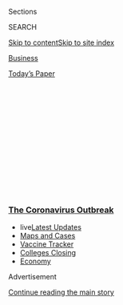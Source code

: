 <div id="app">

<div>

<div>

<div>

<div class="NYTAppHideMasthead css-1q2w90k e1suatyy0">

<div class="section css-ui9rw0 e1suatyy2">

<div class="css-eph4ug er09x8g0">

<div class="css-6n7j50">

</div>

<span class="css-1dv1kvn">Sections</span>

<div class="css-10488qs">

<span class="css-1dv1kvn">SEARCH</span>

</div>

[Skip to content](#site-content)[Skip to site
index](#site-index)

</div>

<div id="masthead-section-label" class="css-1wr3we4 eaxe0e00">

[Business](https://www.nytimes3xbfgragh.onion/section/business)

</div>

<div class="css-10698na e1huz5gh0">

</div>

</div>

<div id="masthead-bar-one" class="section hasLinks css-15hmgas e1csuq9d3">

<div class="css-uqyvli e1csuq9d0">

</div>

<div class="css-1uqjmks e1csuq9d1">

</div>

<div class="css-9e9ivx">

[](https://myaccount.nytimes3xbfgragh.onion/auth/login?response_type=cookie&client_id=vi)

</div>

<div class="css-1bvtpon e1csuq9d2">

[Today’s
Paper](https://www.nytimes3xbfgragh.onion/section/todayspaper)

</div>

</div>

</div>

</div>

<div data-aria-hidden="false">

<div id="site-content" data-role="main">

<div>

<div class="css-1aor85t" style="opacity:0.000000001;z-index:-1;visibility:hidden">

<div class="css-1hqnpie">

<div class="css-epjblv">

<span class="css-17xtcya">[Business](/section/business)</span><span class="css-x15j1o">|</span><span class="css-fwqvlz">Big-Box
Retailers’ Profits Surge as Pandemic Marches
On</span>

</div>

<div class="css-k008qs">

<div class="css-1iwv8en">

<span class="css-18z7m18"></span>

<div>

</div>

</div>

<span class="css-1n6z4y">https://nyti.ms/34hBvHA</span>

<div class="css-1705lsu">

<div class="css-4xjgmj">

<div class="css-4skfbu" data-role="toolbar" data-aria-label="Social Media Share buttons, Save button, and Comments Panel with current comment count" data-testid="share-tools">

  - 
  - 
  - 
  - 
    
    <div class="css-6n7j50">
    
    </div>

  - 

</div>

</div>

</div>

</div>

</div>

</div>

<div class="css-13pd83m">

<div class="css-l9svim">

### [<span class="css-pa1jbp"><span class="css-1rxm0ex">The Coronavirus</span><span class="css-1rxm0ex"> Outbreak</span></span>](https://www.nytimes3xbfgragh.onion/news-event/coronavirus?name=styln-coronavirus-markets&region=TOP_BANNER&variant=undefined&block=storyline_menu_recirc&action=click&pgtype=Article&impression_id=ad576bf0-e383-11ea-9f6a-a5fba7157dfa)

  - <span class="css-ousu42"><span class="css-12clwdu">live</span>[Latest
    Updates](https://www.nytimes3xbfgragh.onion/2020/08/20/world/coronavirus-covid.html?name=styln-coronavirus-markets&region=TOP_BANNER&variant=undefined&block=storyline_menu_recirc&action=click&pgtype=Article&impression_id=ad576bf1-e383-11ea-9f6a-a5fba7157dfa)</span>
  - <span class="css-ousu42">[Maps and
    Cases](https://www.nytimes3xbfgragh.onion/interactive/2020/us/coronavirus-us-cases.html?name=styln-coronavirus-markets&region=TOP_BANNER&variant=undefined&block=storyline_menu_recirc&action=click&pgtype=Article&impression_id=ad576bf2-e383-11ea-9f6a-a5fba7157dfa)</span>
  - <span class="css-ousu42">[Vaccine
    Tracker](https://www.nytimes3xbfgragh.onion/interactive/2020/science/coronavirus-vaccine-tracker.html?name=styln-coronavirus-markets&region=TOP_BANNER&variant=undefined&block=storyline_menu_recirc&action=click&pgtype=Article&impression_id=ad576bf3-e383-11ea-9f6a-a5fba7157dfa)</span>
  - <span class="css-ousu42">[Colleges
    Closing](https://www.nytimes3xbfgragh.onion/2020/08/19/us/colleges-closing-covid.html?name=styln-coronavirus-markets&region=TOP_BANNER&variant=undefined&block=storyline_menu_recirc&action=click&pgtype=Article&impression_id=ad579300-e383-11ea-9f6a-a5fba7157dfa)</span>
  - <span class="css-ousu42">[Economy](https://www.nytimes3xbfgragh.onion/live/2020/08/20/business/stock-market-today-coronavirus?name=styln-coronavirus-markets&region=TOP_BANNER&variant=undefined&block=storyline_menu_recirc&action=click&pgtype=Article&impression_id=ad579301-e383-11ea-9f6a-a5fba7157dfa)</span>

</div>

</div>

<div id="top-wrapper" class="css-1sy8kpn">

<div id="top-slug" class="css-l9onyx">

Advertisement

</div>

[Continue reading the main
story](#after-top)

<div class="ad top-wrapper" style="text-align:center;height:100%;display:block;min-height:250px">

<div id="top" class="place-ad" data-position="top" data-size-key="top">

</div>

</div>

<div id="after-top">

</div>

</div>

<div>

<div id="sponsor-wrapper" class="css-1hyfx7x">

<div id="sponsor-slug" class="css-19vbshk">

Supported by

</div>

[Continue reading the main
story](#after-sponsor)

<div id="sponsor" class="ad sponsor-wrapper" style="text-align:center;height:100%;display:block">

</div>

<div id="after-sponsor">

</div>

</div>

<div class="css-186x18t">

</div>

<div class="css-1vkm6nb ehdk2mb0">

# Big-Box Retailers’ Profits Surge as Pandemic Marches On

</div>

Walmart and Target reported record sales in the second quarter, driven
by the convenience of one-stop shopping and their e-commerce operations.

<div class="css-79elbk" data-testid="photoviewer-wrapper">

<div class="css-z3e15g" data-testid="photoviewer-wrapper-hidden">

</div>

<div class="css-1a48zt4 ehw59r15" data-testid="photoviewer-children">

![<span class="css-16f3y1r e13ogyst0" data-aria-hidden="true">Target on
Wednesday reported the greatest increase in quarterly sales in the
company’s
history.</span><span class="css-cnj6d5 e1z0qqy90" itemprop="copyrightHolder"><span class="css-1ly73wi e1tej78p0">Credit...</span><span><span>Demetrius
Freeman for The New York
Times</span></span></span>](https://static01.graylady3jvrrxbe.onion/images/2020/08/19/business/19virus-bigbox-1/merlin_173030055_6d95cbd4-6f6e-4d07-b3bd-e538cfceca01-articleLarge.jpg?quality=75&auto=webp&disable=upscale)

</div>

</div>

<div class="css-18e8msd">

<div class="css-vp77d3 epjyd6m0">

<div class="css-1baulvz">

By <span class="css-1baulvz last-byline" itemprop="name">Gillian
Friedman</span>

</div>

</div>

  - 
    
    <div class="css-ld3wwf e16638kd2">
    
    Aug. 19,
    2020
    
    </div>

  - 
    
    <div class="css-4xjgmj">
    
    <div class="css-d8bdto" data-role="toolbar" data-aria-label="Social Media Share buttons, Save button, and Comments Panel with current comment count" data-testid="share-tools">
    
      - 
      - 
      - 
      - 
        
        <div class="css-6n7j50">
        
        </div>
    
      - 
    
    </div>
    
    </div>

</div>

</div>

<div class="section meteredContent css-1r7ky0e" name="articleBody" itemprop="articleBody">

<div class="css-1fanzo5 StoryBodyCompanionColumn">

<div class="css-53u6y8">

In the early days of the pandemic, when grocery stores in the United
States ran low on staples like [toilet
paper](https://www.nytimes3xbfgragh.onion/2020/03/13/business/toilet-paper-shortage.html?searchResultPosition=1),
people flocked to Walmart and Target to stock up. Five months later, as
the number of coronavirus cases remains high, shoppers continue to buy
from the big-box retailers in record amounts.

On Wednesday, Target reported the greatest percentage increase in
[quarterly
sales](https://investors.target.com/news-releases/news-release-details/target-corporation-reports-second-quarter-earnings#:~:text=The%20Company%20reported%20GAAP%20earnings,compared%20with%20%241.82%20in%202019.)
in the company’s history. Walmart, which reported
[earnings](https://corporate.walmart.com/newsroom/2020/08/18/walmart-releases-q2-fy21-earnings)
on Tuesday, doubled its e-commerce sales. [Home Depot’s
sales](https://ir.homedepot.com/~/media/Files/H/HomeDepot-IR/reports-and-presentations/quarterly-earnings/q2-2020-press-release.pdf)increased
more than 23 percent in this year’s second quarter.[Wayfair
reported](https://s24.q4cdn.com/589059658/files/doc_financials/2020/q2/Q2-2020-Press-Release.pdf)
earlier that its revenue was up roughly 80 percent year over year.

The success of those retailers can be attributed, in part, to their
one-stop shopping advantage — both in person and online. It allows
budget-conscious shoppers to pick up groceries, clothing, electronics,
and home goods at the same time.

“In a pandemic, you don’t want to make multiple stops, you want to go to
one place that is safe and convenient,” said Andy Mantis, head of data
insights for the research firm 1010Data.

</div>

</div>

<div class="css-1fanzo5 StoryBodyCompanionColumn">

<div class="css-53u6y8">

The pandemic has been devastating for the broader retail industry, with
name-brand companies like [Neiman
Marcus](https://www.nytimes3xbfgragh.onion/2020/05/07/business/neiman-marcus-bankruptcy.html?searchResultPosition=1),
J. Crew, J.C. Penney and the owner of Men’s Wearhouse among those that
have filed for bankruptcy in recent months. But monthly [retail
sales](https://www.nytimes3xbfgragh.onion/2020/08/14/business/retail-sales-coronavirus.html?searchResultPosition=1)
— after plummeting in March and April — have returned to the level they
were at in February, fed in large part by behemoths like Amazon, Walmart
and Target.

Walmart had strong demand for groceries, as well as for home and
sporting goods. With people still largely stuck at home, Target’s
electronics sales surged. Home Depot and Lowe’s drew crowds of people
eager to finally tackle home improvement projects, with sales of hard
surface flooring and interior lighting doing especially well.

“These big-box retailers are just perfectly positioned,” said Andrew
Lipsman, an analyst at the data analytics firm eMarketer. “They have
basically every tailwind at their back.”

</div>

</div>

<div class="css-79elbk" data-testid="photoviewer-wrapper">

<div class="css-z3e15g" data-testid="photoviewer-wrapper-hidden">

</div>

<div class="css-1a48zt4 ehw59r15" data-testid="photoviewer-children">

![<span class="css-16f3y1r e13ogyst0" data-aria-hidden="true">Walmart
has benefited from strong demand for groceries, as well as for home and
sporting
goods.</span><span class="css-cnj6d5 e1z0qqy90" itemprop="copyrightHolder"><span class="css-1ly73wi e1tej78p0">Credit...</span><span>Eduardo
Munoz/Reuters</span></span>](https://static01.graylady3jvrrxbe.onion/images/2020/08/19/business/19virus-bigbox-2/merlin_175809750_f9c7f95a-bc44-4cac-a296-bfcd52e1427f-articleLarge.jpg?quality=75&auto=webp&disable=upscale)

</div>

</div>

<div class="css-1fanzo5 StoryBodyCompanionColumn">

<div class="css-53u6y8">

For shoppers who wanted to completely avoid in-store shopping, big box
retailers already had robust e-commerce platforms in place that allowed
them to immediately start providing customers with so-called contactless
shopping options, including curbside pickup and home delivery of things
as diverse as groceries and furniture.

</div>

</div>

<div class="css-1fanzo5 StoryBodyCompanionColumn">

<div class="css-53u6y8">

“Throughout this crisis, we have deepened our relationship with American
consumers and introduced millions of them to our digital fulfillment
services,” Target’s chief executive, Brian Cornell, said on an earnings
call.

These advantages have won the stores new customers who might have
previously preferred local grocers or hardware stores. Target added 10
million new digital customers in the first half of this year.

“It’s creating a massive opportunity, and if they are smart about it,
this is going to help them retain those customers and continue to fuel
their growth,” Mr. Mantis of 1010Data said.

Whether the retailers are able to sustain this growth will depend partly
on how much disposable income their customers have. The stimulus
payments and $600 weekly increase to unemployment benefits meant that
millions of unemployed Americans were still able to buy necessities at
stores like Walmart and Target, and in some cases a few extras, like
toys to keep their children entertained at home. But with the $600
payments now stopped, and Congress still deadlocked on an additional aid
package, some shoppers may have to tighten their belts.

In contrast, many people who have held onto their jobs and are now
working from home full time have found themselves with more
discretionary income than ever before. People who might have spent money
on dining out, travel or event tickets are now redirecting those funds
toward home improvement projects like buying a hot tub, building a home
movie theater, redecorating a home office or building a guest cottage.

“Sales were driven by a consumer focus on the home, core repair and
maintenance activities, and wallet share shift away from other
discretionary spending,” Lowe’s chief executive, Marvin Ellison, said on
Wednesday in an [earnings
release](https://corporate.lowes.com/newsroom/press-releases/lowes-reports-second-quarter-2020-sales-and-earnings-results-08-19-20).

</div>

</div>

<div class="css-79elbk" data-testid="photoviewer-wrapper">

<div class="css-z3e15g" data-testid="photoviewer-wrapper-hidden">

</div>

<div class="css-1a48zt4 ehw59r15" data-testid="photoviewer-children">

<div class="css-1xdhyk6 erfvjey0">

<span class="css-1ly73wi e1tej78p0">Image</span>

<div class="css-zjzyr8">

<div data-testid="lazyimage-container" style="height:257.77777777777777px">

</div>

</div>

</div>

<span class="css-16f3y1r e13ogyst0" data-aria-hidden="true">An increase
in home improvement projects helped sales at Home Depot and
Lowe’s.</span><span class="css-cnj6d5 e1z0qqy90" itemprop="copyrightHolder"><span class="css-1ly73wi e1tej78p0">Credit...</span><span>Johnny
Milano for The New York Times</span></span>

</div>

</div>

<div class="css-1fanzo5 StoryBodyCompanionColumn">

<div class="css-53u6y8">

The recent sales growth of big box stores is good for the economy,
keeping supply chains strong and helping ensure job security for the
millions of people the retailers employ, said Matt Williams, managing
partner at the Brand Federation, a consulting firm.

</div>

</div>

<div class="css-1fanzo5 StoryBodyCompanionColumn">

<div class="css-53u6y8">

“For the economy, it means consumers are still spending, maybe not at
the same volumes and on the same things as in the past, but they’re
still spending,” Mr. Williams said. “That’s encouraging.”

But it comes with a cost, particularly for small businesses, whose
survival has long been threatened by the increasing dominance of
corporate retailers.

While large retailers like Walmart and Target were deemed essential
businesses when the pandemic hit, many small stores were not, and they
were forced to close their doors, leading to lost revenue and wasted
inventory. Many small businesses did not have a robust e-commerce
business before the virus struck, and they have lost customers while
they struggle to adapt.

People are also less likely to start their own businesses during this
period, unable to muster enough capital or fearful that their businesses
will fail in such uncertain times, said Ryan Gellis, founding partner of
RMG Media, a digital commerce agency.

“It’s part of why a pandemic is a tragedy,” Mr. Gellis said. “It is not
just the loss of life, but the loss of people’s ability to run their own
businesses and pursue that American dream.”

</div>

</div>

</div>

<div>

</div>

<div>

</div>

<div>

</div>

<div>

<div id="bottom-wrapper" class="css-1ede5it">

<div id="bottom-slug" class="css-l9onyx">

Advertisement

</div>

[Continue reading the main
story](#after-bottom)

<div id="bottom" class="ad bottom-wrapper" style="text-align:center;height:100%;display:block;min-height:90px">

</div>

<div id="after-bottom">

</div>

</div>

</div>

</div>

</div>

## Site Index

<div>

</div>

## Site Information Navigation

  - [© <span>2020</span> <span>The New York Times
    Company</span>](https://help.nytimes3xbfgragh.onion/hc/en-us/articles/115014792127-Copyright-notice)

<!-- end list -->

  - [NYTCo](https://www.nytco.com/)
  - [Contact
    Us](https://help.nytimes3xbfgragh.onion/hc/en-us/articles/115015385887-Contact-Us)
  - [Work with us](https://www.nytco.com/careers/)
  - [Advertise](https://nytmediakit.com/)
  - [T Brand Studio](http://www.tbrandstudio.com/)
  - [Your Ad
    Choices](https://www.nytimes3xbfgragh.onion/privacy/cookie-policy#how-do-i-manage-trackers)
  - [Privacy](https://www.nytimes3xbfgragh.onion/privacy)
  - [Terms of
    Service](https://help.nytimes3xbfgragh.onion/hc/en-us/articles/115014893428-Terms-of-service)
  - [Terms of
    Sale](https://help.nytimes3xbfgragh.onion/hc/en-us/articles/115014893968-Terms-of-sale)
  - [Site
    Map](https://spiderbites.nytimes3xbfgragh.onion)
  - [Help](https://help.nytimes3xbfgragh.onion/hc/en-us)
  - [Subscriptions](https://www.nytimes3xbfgragh.onion/subscription?campaignId=37WXW)

</div>

</div>

</div>

</div>
